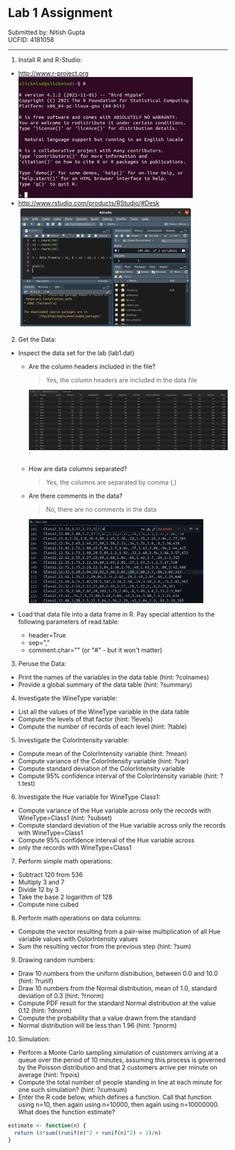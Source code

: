 # Lab 1 Assignment
Submitted by: Nitish Gupta  
UCFID: 4181058
***

1. Install R and R-Studio:
  * http://www.r-project.org   
    <img src="./img/r_install1.png" alt="drawing" width="400"/>
  * http://www.rstudio.com/products/RStudio/#Desk  
    <img src="./img/r_install2.png" alt="drawing" width="400"/>

  
2. Get the Data:
  * Inspect the data set for the lab (lab1.dat)
    * Are the column headers included in the file?  
      > Yes, the column headers are included in the data file  

      <img src="./img/211.png" alt="drawing" width="600"/>`
    * How are data columns separated?
      > Yes, the columns are separated by comma (,)
    * Are there comments in the data?
      > No, there are no comments in the data  

      <img src="./img/213.png" alt="drawing" width="400"/>

  * Load that data file into a data frame in R.  Pay special attention to the following parameters of read.table:
    * header=True
    * sep=","
    * comment.char="" (or "#" - but it won't matter)
			
3. Peruse the Data:
  * Print the names of the variables in the data table (hint:  ?colnames)
  * Provide a global summary of the data table (hint: ?summary)
  
4. Investigate the WineType variable:
  * List all the values of the WineType variable in the data table
  * Compute the levels of that factor (hint: ?levels)
  * Compute the number of records of each level (hint: ?table)
  
5. Investigate the ColorIntensity variable:
  * Compute mean of the ColorIntensity variable  (hint:  ?mean)
  * Compute variance of the ColorIntensity variable  (hint: ?var)
  * Compute standard deviation of the ColorIntensity variable
  * Compute 95% confidence interval of the ColorIntensity variable
  (hint: ?t.test)
  
6. Investigate the Hue variable for WineType Class1:
  * Compute variance of the Hue variable across only the records with WineType=Class1 (hint: ?subset)
  * Compute standard deviation of the Hue variable across only the records with WineType=Class1
  * Compute 95% confidence interval of the Hue variable across
  * only the records with WineType=Class1
		
7. Perform simple math operations:
  * Subtract 120 from 536
  * Multiply 3 and 7
  * Divide 12 by 3
  * Take the base 2 logarithm of 128
  * Compute nine cubed
  
8. Perform math operations on data columns:
  * Compute the vector resulting from a pair-wise multiplication of all Hue variable values with ColorIntensity values
  * Sum the resulting vector from the previous step (hint:  ?sum)
  
9. Drawing random numbers:
  * Draw 10 numbers from the uniform distribution, between 0.0 and 10.0 (hint:  ?runif)
  * Draw 10 numbers from the Normal distribution, mean of 1.0, standard deviation of 0.3  (hint:  ?rnorm)
  * Compute PDF result for the standard Normal distribution at the value 0.12 (hint: ?dnorm)
  * Compute the probability that a value drawn from the standard
  * Normal distribution will be less than 1.96  (hint:  ?pnorm)
  
10. Simulation:
  * Perform a Monte Carlo sampling simulation of customers arriving at a queue over the period of 10 minutes, assuming this process is governed by the Poisson distribution and that 2 customers arrive per minute on average (hint:  ?rpois)
  * Compute the total number of people standing in line at each minute for one such simulation?  (hint: ?cumsum)
  * Enter the R code below, which defines a function.  Call that function using n=10, then again using n=10000, then again using n=10000000.  What does the function estimate?

```R
estimate <- function(n) {
  return (4*sum((runif(n)^2 + runif(n)^2) < 1)/n)
}
````

